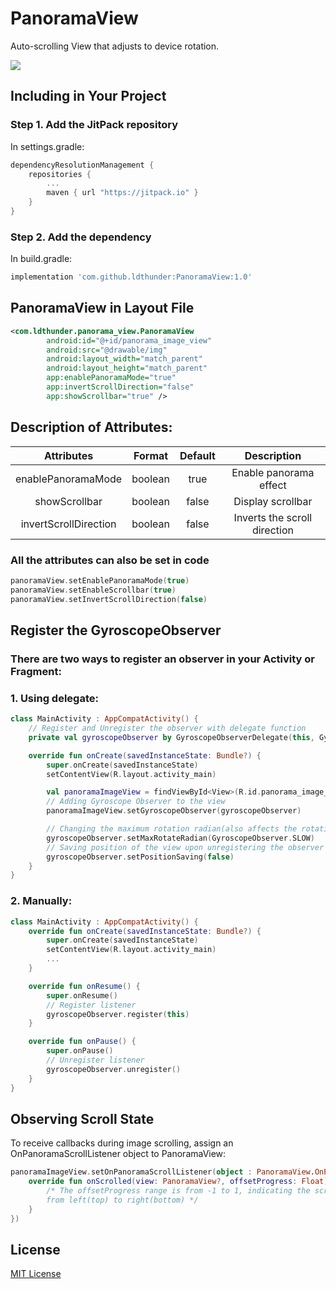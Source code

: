 # PanoramaView
Auto-scrolling View that adjusts to device rotation.

[![](https://jitpack.io/v/ldthunder/PanoramaView.svg)](https://jitpack.io/#ldthunder/PanoramaView)
## Including in Your Project 

### Step 1. Add the JitPack repository
In settings.gradle:
```kotlin
dependencyResolutionManagement {
    repositories {
        ...
        maven { url "https://jitpack.io" }
    }
}
```
### Step 2. Add the dependency 
In build.gradle:
```groovy
implementation 'com.github.ldthunder:PanoramaView:1.0'
```

## PanoramaView in Layout File

```xml
<com.ldthunder.panorama_view.PanoramaView
        android:id="@+id/panorama_image_view"
        android:src="@drawable/img"
        android:layout_width="match_parent"
        android:layout_height="match_parent"
        app:enablePanoramaMode="true"
        app:invertScrollDirection="false"
        app:showScrollbar="true" />
```
## Description of Attributes:
|        Attributes         | Format  | Default |             Description             |
| :-----------------------: | :-----: | :-----: | :---------------------------------: |
|      enablePanoramaMode   | boolean |  true   |       Enable panorama effect        |
|         showScrollbar     | boolean |  false  |          Display scrollbar          |
|     invertScrollDirection | boolean |  false  |    Inverts the scroll direction     |

### All the attributes can also be set in code

```kotlin
panoramaView.setEnablePanoramaMode(true)
panoramaView.setEnableScrollbar(true)
panoramaView.setInvertScrollDirection(false)
```
## Register the GyroscopeObserver

### There are two ways to register an observer in your Activity or Fragment:

### 1. Using delegate:

```kotlin
class MainActivity : AppCompatActivity() {
    // Register and Unregister the observer with delegate function
    private val gyroscopeObserver by GyroscopeObserverDelegate(this, GyroscopeObserver())

    override fun onCreate(savedInstanceState: Bundle?) {
        super.onCreate(savedInstanceState)
        setContentView(R.layout.activity_main)

        val panoramaImageView = findViewById<View>(R.id.panorama_image_view) as PanoramaView
        // Adding Gyroscope Observer to the view
        panoramaImageView.setGyroscopeObserver(gyroscopeObserver)

        // Changing the maximum rotation radian(also affects the rotation speed)
        gyroscopeObserver.setMaxRotateRadian(GyroscopeObserver.SLOW)
        // Saving position of the view upon unregistering the observer
        gyroscopeObserver.setPositionSaving(false)
    }
}
```
### 2. Manually:
```kotlin
class MainActivity : AppCompatActivity() {
    override fun onCreate(savedInstanceState: Bundle?) {
        super.onCreate(savedInstanceState)
        setContentView(R.layout.activity_main)
        ...
    }

    override fun onResume() {
        super.onResume()
        // Register listener
        gyroscopeObserver.register(this)
    }

    override fun onPause() {
        super.onPause()
        // Unregister listener
        gyroscopeObserver.unregister()
    }
}
```
## Observing Scroll State

To receive callbacks during image scrolling, assign an OnPanoramaScrollListener object to PanoramaView:

```kotlin
panoramaImageView.setOnPanoramaScrollListener(object : PanoramaView.OnPanoramaScrollListener {
    override fun onScrolled(view: PanoramaView?, offsetProgress: Float) {
        /* The offsetProgress range is from -1 to 1, indicating the scrolling of the image
        from left(top) to right(bottom) */
    }
})
```
## License
[MIT License][1]

[1]: https://github.com/ldthunder/PanoramaView/blob/True/LICENSE.txt

